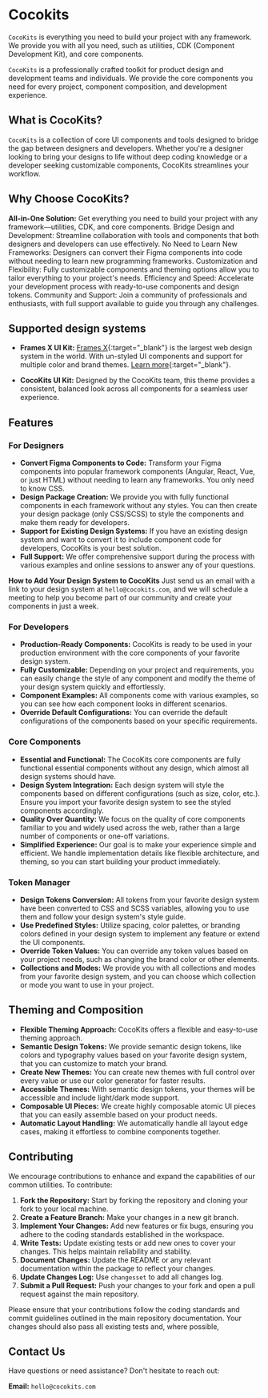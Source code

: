 # Cocokits

`CocoKits` is everything you need to build your project with any framework.
We provide you with all you need, such as utilities, CDK (Component Development Kit), and core components.

`CocoKits` is a professionally crafted toolkit for product design and development teams and individuals.
We provide the core components you need for every project, component composition, and development experience.

## What is CocoKits?
`CocoKits` is a collection of core UI components and tools designed to bridge the gap between designers and developers. Whether you're a designer looking to bring your designs to life without deep coding knowledge or a developer seeking customizable components, CocoKits streamlines your workflow.

## Why Choose CocoKits?
**All-in-One Solution:** Get everything you need to build your project with any framework—utilities, CDK, and core components. Bridge Design and Development: Streamline collaboration with tools and components that both designers and developers can use effectively. No Need to Learn New Frameworks: Designers can convert their Figma components into code without needing to learn new programming frameworks. Customization and Flexibility: Fully customizable components and theming options allow you to tailor everything to your project's needs. Efficiency and Speed: Accelerate your development process with ready-to-use components and design tokens. Community and Support: Join a community of professionals and enthusiasts, with full support available to guide you through any challenges.


## Supported design systems
- **Frames X UI Kit:** [Frames X](https://framesxdesign.com/){:target="_blank"} is the largest web design system in the world. With un-styled UI components and support for multiple color and brand themes. [Learn more](https://framesxdesign.com/){:target="_blank"}.

- **CocoKits UI Kit:** Designed by the CocoKits team, this theme provides a consistent, balanced look across all components for a seamless user experience.

## Features
### For Designers
- **Convert Figma Components to Code:** Transform your Figma components into popular framework components (Angular, React, Vue, or just HTML) without needing to learn any frameworks. You only need to know CSS.
- **Design Package Creation:** We provide you with fully functional components in each framework without any styles. You can then create your design package (only CSS/SCSS) to style the components and make them ready for developers.
- **Support for Existing Design Systems:** If you have an existing design system and want to convert it to include component code for developers, CocoKits is your best solution.
- **Full Support:** We offer comprehensive support during the process with various examples and online sessions to answer any of your questions.

**How to Add Your Design System to CocoKits**
Just send us an email with a link to your design system at `hello@cocokits.com`, and we will schedule a meeting to help you become part of our community and create your components in just a week.

### For Developers
- **Production-Ready Components:** CocoKits is ready to be used in your production environment with the core components of your favorite design system.
- **Fully Customizable:** Depending on your project and requirements, you can easily change the style of any component and modify the theme of your design system quickly and effortlessly.
- **Component Examples:** All components come with various examples, so you can see how each component looks in different scenarios.
- **Override Default Configurations:** You can override the default configurations of the components based on your specific requirements.


### Core Components
- **Essential and Functional:** The CocoKits core components are fully functional essential components without any design, which almost all design systems should have.
- **Design System Integration:** Each design system will style the components based on different configurations (such as size, color, etc.). Ensure you import your favorite design system to see the styled components accordingly.
- **Quality Over Quantity:** We focus on the quality of core components familiar to you and widely used across the web, rather than a large number of components or one-off variations.
- **Simplified Experience:** Our goal is to make your experience simple and efficient. We handle implementation details like flexible architecture, and theming, so you can start building your product immediately.

### Token Manager
- **Design Tokens Conversion:** All tokens from your favorite design system have been converted to CSS and SCSS variables, allowing you to use them and follow your design system's style guide.
- **Use Predefined Styles:** Utilize spacing, color palettes, or branding colors defined in your design system to implement any feature or extend the UI components.
- **Override Token Values:** You can override any token values based on your project needs, such as changing the brand color or other elements.
- **Collections and Modes:** We provide you with all collections and modes from your favorite design system, and you can choose which collection or mode you want to use in your project.


## Theming and Composition
- **Flexible Theming Approach:** CocoKits offers a flexible and easy-to-use theming approach.
- **Semantic Design Tokens:** We provide semantic design tokens, like colors and typography values based on your favorite design system, that you can customize to match your brand.
- **Create New Themes:** You can create new themes with full control over every value or use our color generator for faster results.
- **Accessible Themes:** With semantic design tokens, your themes will be accessible and include light/dark mode support.
- **Composable UI Pieces:** We create highly composable atomic UI pieces that you can easily assemble based on your product needs.
- **Automatic Layout Handling:** We automatically handle all layout edge cases, making it effortless to combine components together.


## Contributing

We encourage contributions to enhance and expand the capabilities of our common utilities. To contribute:

1. **Fork the Repository:** Start by forking the repository and cloning your fork to your local machine.
2. **Create a Feature Branch:** Make your changes in a new git branch.
3. **Implement Your Changes:** Add new features or fix bugs, ensuring you adhere to the coding standards established in the workspace.
4. **Write Tests:** Update existing tests or add new ones to cover your changes. This helps maintain reliability and stability.
5. **Document Changes:** Update the README or any relevant documentation within the package to reflect your changes.
6. **Update Changes Log:** Use `changesset` to add all changes log.
7. **Submit a Pull Request:** Push your changes to your fork and open a pull request against the main repository.

Please ensure that your contributions follow the coding standards and commit guidelines outlined in the main repository documentation.
Your changes should also pass all existing tests and, where possible,


## Contact Us
Have questions or need assistance? Don't hesitate to reach out:

**Email:** `hello@cocokits.com`